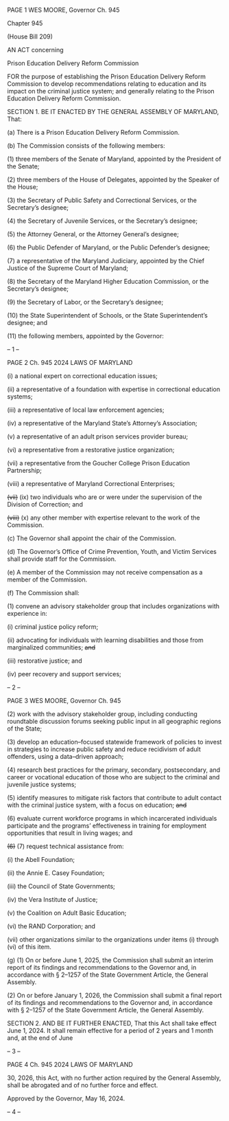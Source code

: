 PAGE 1
WES MOORE, Governor Ch. 945

Chapter 945

(House Bill 209)

AN ACT concerning

Prison Education Delivery Reform Commission

FOR the purpose of establishing the Prison Education Delivery Reform Commission to
develop recommendations relating to education and its impact on the criminal justice
system; and generally relating to the Prison Education Delivery Reform Commission.

SECTION 1. BE IT ENACTED BY THE GENERAL ASSEMBLY OF MARYLAND,
That:

(a) There is a Prison Education Delivery Reform Commission.

(b) The Commission consists of the following members:

(1) three members of the Senate of Maryland, appointed by the President
of the Senate;

(2) three members of the House of Delegates, appointed by the Speaker of
the House;

(3) the Secretary of Public Safety and Correctional Services, or the
Secretary’s designee;

(4) the Secretary of Juvenile Services, or the Secretary’s designee;

(5) the Attorney General, or the Attorney General’s designee;

(6) the Public Defender of Maryland, or the Public Defender’s designee;

(7) a representative of the Maryland Judiciary, appointed by the Chief
Justice of the Supreme Court of Maryland;

(8) the Secretary of the Maryland Higher Education Commission, or the
Secretary’s designee;

(9) the Secretary of Labor, or the Secretary’s designee;

(10) the State Superintendent of Schools, or the State Superintendent’s
designee; and

(11) the following members, appointed by the Governor:

– 1 –

PAGE 2
Ch. 945 2024 LAWS OF MARYLAND

(i) a national expert on correctional education issues;

(ii) a representative of a foundation with expertise in correctional
education systems;

(iii) a representative of local law enforcement agencies;

(iv) a representative of the Maryland State’s Attorney’s Association;

(v) a representative of an adult prison services provider bureau;

(vi) a representative from a restorative justice organization;

(vii) a representative from the Goucher College Prison Education
Partnership;

(viii) a representative of Maryland Correctional Enterprises;

~~(vii)~~ (ix) two individuals who are or were under the supervision of
the Division of Correction; and

~~(viii)~~ (x) any other member with expertise relevant to the work of
the Commission.

(c) The Governor shall appoint the chair of the Commission.

(d) The Governor’s Office of Crime Prevention, Youth, and Victim Services shall
provide staff for the Commission.

(e) A member of the Commission may not receive compensation as a member of
the Commission.

(f) The Commission shall:

(1) convene an advisory stakeholder group that includes organizations
with experience in:

(i) criminal justice policy reform;

(ii) advocating for individuals with learning disabilities and those
from marginalized communities; ~~and~~

(iii) restorative justice; and

(iv) peer recovery and support services;

– 2 –

PAGE 3
WES MOORE, Governor Ch. 945

(2) work with the advisory stakeholder group, including conducting
roundtable discussion forums seeking public input in all geographic regions of the State;

(3) develop an education–focused statewide framework of policies to invest
in strategies to increase public safety and reduce recidivism of adult offenders, using a
data–driven approach;

(4) research best practices for the primary, secondary, postsecondary, and
career or vocational education of those who are subject to the criminal and juvenile justice
systems;

(5) identify measures to mitigate risk factors that contribute to adult
contact with the criminal justice system, with a focus on education; ~~and~~

(6) evaluate current workforce programs in which incarcerated individuals
participate and the programs’ effectiveness in training for employment opportunities that
result in living wages; and

~~(6)~~ (7) request technical assistance from:

(i) the Abell Foundation;

(ii) the Annie E. Casey Foundation;

(iii) the Council of State Governments;

(iv) the Vera Institute of Justice;

(v) the Coalition on Adult Basic Education;

(vi) the RAND Corporation; and

(vii) other organizations similar to the organizations under items (i)
through (vi) of this item.

(g) (1) On or before June 1, 2025, the Commission shall submit an interim
report of its findings and recommendations to the Governor and, in accordance with §
2–1257 of the State Government Article, the General Assembly.

(2) On or before January 1, 2026, the Commission shall submit a final
report of its findings and recommendations to the Governor and, in accordance with §
2–1257 of the State Government Article, the General Assembly.

SECTION 2. AND BE IT FURTHER ENACTED, That this Act shall take effect June
1, 2024. It shall remain effective for a period of 2 years and 1 month and, at the end of June

– 3 –

PAGE 4
Ch. 945 2024 LAWS OF MARYLAND

30, 2026, this Act, with no further action required by the General Assembly, shall be
abrogated and of no further force and effect.

Approved by the Governor, May 16, 2024.

– 4 –